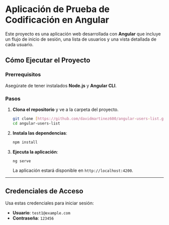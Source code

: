 # Aplicación de Prueba de Codificación en Angular

Este proyecto es una aplicación web desarrollada con **Angular** que incluye un flujo de inicio de sesión, una lista de usuarios y una vista detallada de cada usuario.

## Cómo Ejecutar el Proyecto

### Prerrequisitos

Asegúrate de tener instalados **Node.js** y **Angular CLI**.

### Pasos

1.  **Clona el repositorio** y ve a la carpeta del proyecto.
    ```bash
    git clone [https://github.com/davidmartinez600/angular-users-list.git](https://github.com/davidmartinez600/angular-users-list.git)
    cd angular-users-list
    ```

2.  **Instala las dependencias**:
    ```bash
    npm install
    ```

3.  **Ejecuta la aplicación**:
    ```bash
    ng serve
    ```
    La aplicación estará disponible en `http://localhost:4200`.

---

## Credenciales de Acceso

Usa estas credenciales para iniciar sesión:

-   **Usuario**: `test1@example.com`
-   **Contraseña**: `123456`